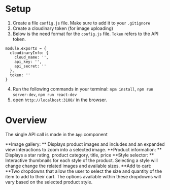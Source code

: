 

# Setup
1. Create a file `config.js` file. Make sure to add it to your `.gitignore`
2. Create a cloudinary token (for image uploading)
3. Below is the need format for the `config.js` file. `Token` refers to the API token.
  ```
  module.exports = {
    cloudinaryInfo: {
      cloud_name: '',
      api_key: '',
      api_secret: ''
    },
    token: ''
  }
  ```
4. Run the following commands in your terminal: `npm install`, `npm run server-dev`, `npm run react-dev`
5. open `http://localhost:3100/` in the browser.


# Overview
The single API call is made in the `App` component

**Image gallery: ** Displays product images and includes and an expanded view interactions to zoom into a selected image.
**Product information: ** Displays a star rating, product category, title, price
**Style selector: ** Interactive thumbnails for each style of the product. Selecting a style will change change the related images and available sizes.
**Add to cart: **Two dropdowns that allow the user to select the size and quantity of the item to add to their cart. The options available within these dropdowns will vary based on the selected product style.

